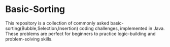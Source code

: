 # Basic-Sorting
This repository is a collection of commonly asked basic-sorting(Bubble,Selection,Insertion) coding challenges, implemented in Java. These problems are perfect for beginners to practice logic-building and problem-solving skills.
